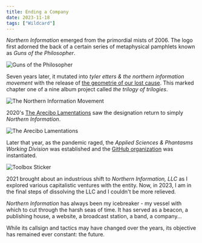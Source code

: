 ```yaml
---
title: Ending a Company
date: 2023-11-18
tags: ["Wildcard"]
---
```


_Northern Information_ emerged from the primordial mists of 2006. The logo first adorned the back of a certain series of metaphysical pamphlets known as _Guns of the Philosopher_.

![Guns of the Philosopher](/rm_ation/images/guns-of-the-philosopher.jpg)

Seven years later, it mutated into <!--x-->_tyler etters & the northern information movement_ with the release of [the geometrie of our lost cause](https://northerninformation.bandcamp.com/album/the-geometrie-of-our-lost-cause). This marked chapter one of a nine album project called _the trilogy of trilogies_.

![The Northern Information Movement](/rm_ation/images/the-northern-information-movement-ink.jpg)

2020's [The Arecibo Lamentations](https://northerninformation.bandcamp.com/album/the-arecibo-lamentations) saw the designation return to simply _Northern Information_.

![The Arecibo Lamentations](/rm_ation/images/the-arecibo-lamentations.jpg)

Later that year, as the pandemic raged, the _Applied Sciences & Phantasms Working Division_ was established and the [GitHub organization](https://github.com/northern-information) was instantiated.

![Toolbox Sticker](/rm_ation/images/toolbox-sticker.jpg)

2021 brought about an industrious shift to _Northern Information, LLC_ as I explored various capitalistic ventures with the entity. Now, in 2023, I am in the final steps of dissolving the LLC and I couldn't be more relieved.

_Northern Information_ has always been my icebreaker - my vessel with which to cut through the harsh seas of time. It has served as a beacon, a publishing house, a website, a broadcast station, a band, a company...

While its callsign and tactics may have changed over the years, its objective has remained ever constant: the future.

